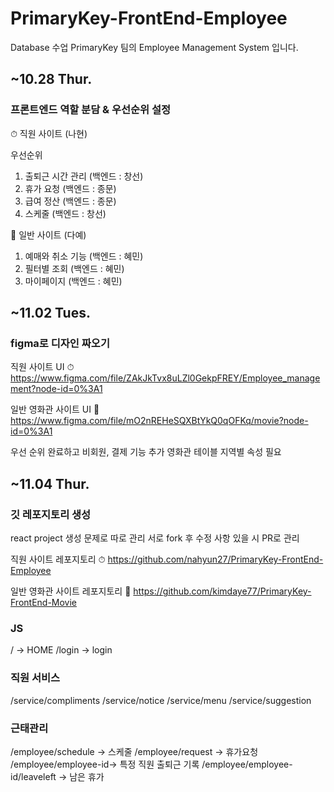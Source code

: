 # PrimaryKey-FrontEnd-Employee

Database 수업 PrimaryKey 팀의 Employee Management System 입니다.

## ~10.28 Thur.

### 프론트엔드 역할 분담 & 우선순위 설정

⏱ 직원 사이트 (나현)

우선순위

1. 출퇴근 시간 관리 (백엔드 : 창선)
2. 휴가 요청 (백엔드 : 종문)
3. 급여 정산 (백엔드 : 종문)
4. 스케줄 (백엔드 : 창선)

🍿 일반 사이트 (다예)

1. 예매와 취소 기능 (백엔드 : 혜민)
2. 필터별 조회 (백엔드 : 혜민)
3. 마이페이지 (백엔드 : 혜민)

## ~11.02 Tues.

### figma로 디자인 짜오기

직원 사이트 UI ⏱
https://www.figma.com/file/ZAkJkTvx8uLZl0GekpFREY/Employee_management?node-id=0%3A1

일반 영화관 사이트 UI 🍿
https://www.figma.com/file/mO2nREHeSQXBtYkQ0qOFKq/movie?node-id=0%3A1

우선 순위 완료하고 비회원, 결제 기능 추가
영화관 테이블 지역별 속성 필요

## ~11.04 Thur.

### 깃 레포지토리 생성

react project 생성 문제로 따로 관리 서로 fork 후 수정 사항 있을 시 PR로 관리

직원 사이트 레포지토리 ⏱
https://github.com/nahyun27/PrimaryKey-FrontEnd-Employee

일반 영화관 사이트 레포지토리 🍿
https://github.com/kimdaye77/PrimaryKey-FrontEnd-Movie

### JS

/ -> HOME
/login -> login

### 직원 서비스

/service/compliments
/service/notice
/service/menu
/service/suggestion

### 근태관리

/employee/schedule -> 스케줄
/employee/request -> 휴가요청
/employee/employee-id-> 특정 직원 출퇴근 기록
/employee/employee-id/leaveleft -> 남은 휴가
